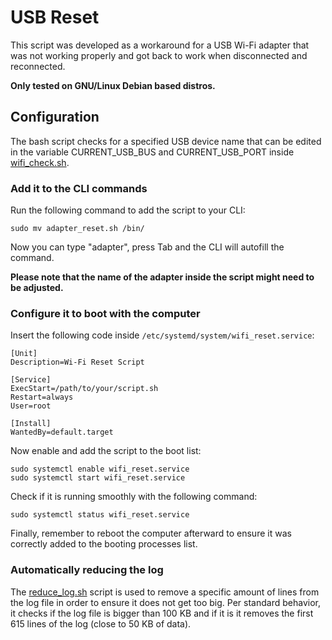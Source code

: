 # USB Reset

This script was developed as a workaround for a USB Wi-Fi adapter that was not working properly and got back to work when disconnected and reconnected.

**Only tested on GNU/Linux Debian based distros.**

## Configuration

The bash script checks for a specified USB device name that can be edited in the variable CURRENT_USB_BUS and CURRENT_USB_PORT inside [wifi_check.sh](wifi_check.sh).

### Add it to the CLI commands

Run the following command to add the script to your CLI:

`sudo mv adapter_reset.sh /bin/`

Now you can type "adapter", press Tab and the CLI will autofill the command.

**Please note that the name of the adapter inside the script might need to be adjusted.**

### Configure it to boot with the computer

Insert the following code inside `/etc/systemd/system/wifi_reset.service`:

```
[Unit]
Description=Wi-Fi Reset Script

[Service]
ExecStart=/path/to/your/script.sh
Restart=always
User=root

[Install]
WantedBy=default.target
```

Now enable and add the script to the boot list:

```
sudo systemctl enable wifi_reset.service
sudo systemctl start wifi_reset.service
```

Check if it is running smoothly with the following command:

```
sudo systemctl status wifi_reset.service
```

Finally, remember to reboot the computer afterward to ensure it was correctly added to the booting processes list.


### Automatically reducing the log

The [reduce_log.sh](reduce_log.sh) script is used to remove a specific amount of lines from the log file in order to ensure it does not get too big. Per standard behavior, it checks if the log file is bigger than 100 KB and if it is it removes the first 615 lines of the log (close to 50 KB of data).
